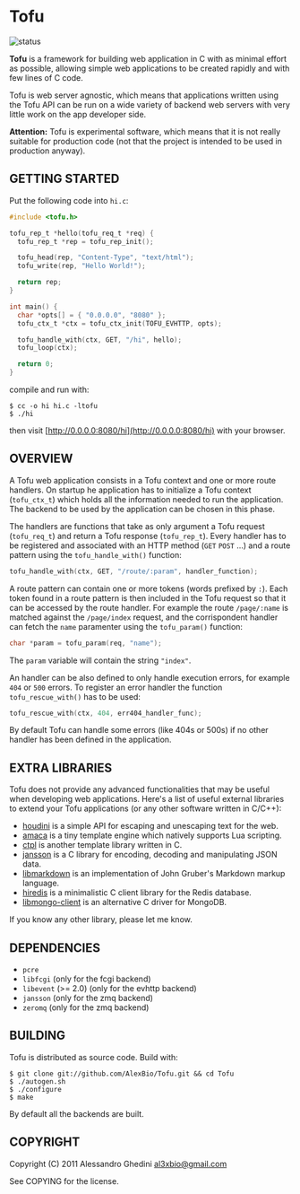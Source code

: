 Tofu
====

![status](http://stillmaintained.com/AlexBio/Tofu.png)

**Tofu** is a framework for building web application in C with as minimal effort
as possible, allowing simple web applications to be created rapidly and with few
lines of C code.

Tofu is web server agnostic, which means that applications written using the Tofu
API can be run on a wide variety of backend web servers with very little work on
the app developer side.

**Attention:** Tofu is experimental software, which means that it is not really
suitable for production code (not that the project is intended to be used in
production anyway).

## GETTING STARTED

Put the following code into `hi.c`:

~~~~ c
#include <tofu.h>

tofu_rep_t *hello(tofu_req_t *req) {
  tofu_rep_t *rep = tofu_rep_init();

  tofu_head(rep, "Content-Type", "text/html");
  tofu_write(rep, "Hello World!");

  return rep;
}

int main() {
  char *opts[] = { "0.0.0.0", "8080" };
  tofu_ctx_t *ctx = tofu_ctx_init(TOFU_EVHTTP, opts);

  tofu_handle_with(ctx, GET, "/hi", hello);
  tofu_loop(ctx);

  return 0;
}
~~~~

compile and run with:

~~~~
$ cc -o hi hi.c -ltofu
$ ./hi
~~~~

then visit [http://0.0.0.0:8080/hi](http://0.0.0.0:8080/hi) with your browser.

## OVERVIEW

A Tofu web application consists in a Tofu context and one or more route handlers.
On startup he application has to initialize a Tofu context (`tofu_ctx_t`) which
holds all the information needed to run the application. The backend to be used
by the application can be chosen in this phase.

The handlers are functions that take as only argument a Tofu request (`tofu_req_t`)
and return a Tofu response (`tofu_rep_t`). Every handler has to be registered
and associated with an HTTP method (`GET` `POST` ...) and a route pattern using
the `tofu_handle_with()` function:

~~~~ c
tofu_handle_with(ctx, GET, "/route/:param", handler_function);
~~~~

A route pattern can contain one or more tokens (words prefixed by `:`). Each token
found in a route pattern is then included in the Tofu request so that it can be
accessed by the route handler. For example the route `/page/:name` is matched
against the `/page/index` request, and the corrispondent handler can fetch the
`name` paramenter using the `tofu_param()` function:

~~~~ c
char *param = tofu_param(req, "name");
~~~~

The `param` variable will contain the string `"index"`.

An handler can be also defined to only handle execution errors, for example `404`
or `500` errors. To register an error handler the function `tofu_rescue_with()`
has to be used:

~~~~ c
tofu_rescue_with(ctx, 404, err404_handler_func);
~~~~

By default Tofu can handle some errors (like 404s or 500s) if no other handler
has been defined in the application.

## EXTRA LIBRARIES

Tofu does not provide any advanced functionalities that may be useful when
developing web applications. Here's a list of useful external libraries to
extend your Tofu applications (or any other software written in C/C++):

 * [houdini](https://github.com/tanoku/houdini) is a simple API for escaping and unescaping text for the web.
 * [amaca](https://github.com/AlexBio/Amaca) is a tiny template engine which natively supports Lua scripting.
 * [ctpl](http://ctpl.tuxfamily.org/) is another template library written in C.
 * [jansson](https://github.com/akheron/jansson) is a C library for encoding, decoding and manipulating JSON data.
 * [libmarkdown](https://github.com/Orc/discount) is an implementation of John Gruber's Markdown markup language.
 * [hiredis](https://github.com/antirez/hiredis) is a minimalistic C client library for the Redis database.
 * [libmongo-client](https://github.com/algernon/libmongo-client) is an alternative C driver for MongoDB.

If you know any other library, please let me know.

## DEPENDENCIES

 * `pcre`
 * `libfcgi` (only for the fcgi backend)
 * `libevent` (>= 2.0) (only for the evhttp backend)
 * `jansson` (only for the zmq backend)
 * `zeromq` (only for the zmq backend)

## BUILDING

Tofu is distributed as source code. Build with:

~~~~
$ git clone git://github.com/AlexBio/Tofu.git && cd Tofu
$ ./autogen.sh
$ ./configure
$ make
~~~~

By default all the backends are built.

## COPYRIGHT

Copyright (C) 2011 Alessandro Ghedini <al3xbio@gmail.com>

See COPYING for the license.

